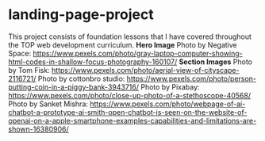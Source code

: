 # landing-page-project
This project consists of foundation lessons that I have covered throughout the TOP web development curriculum.
**Hero Image**
Photo by Negative Space: https://www.pexels.com/photo/gray-laptop-computer-showing-html-codes-in-shallow-focus-photography-160107/
**Section Images**
Photo by Tom Fisk: https://www.pexels.com/photo/aerial-view-of-cityscape-2116721/
Photo by cottonbro studio: https://www.pexels.com/photo/person-putting-coin-in-a-piggy-bank-3943716/
Photo by Pixabay: https://www.pexels.com/photo/close-up-photo-of-a-stethoscope-40568/
Photo by Sanket  Mishra: https://www.pexels.com/photo/webpage-of-ai-chatbot-a-prototype-ai-smith-open-chatbot-is-seen-on-the-website-of-openai-on-a-apple-smartphone-examples-capabilities-and-limitations-are-shown-16380906/